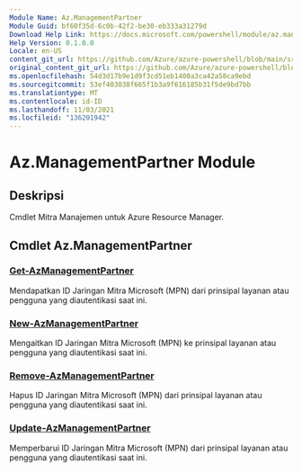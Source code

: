 ```yaml
---
Module Name: Az.ManagementPartner
Module Guid: bf60f35d-6c0b-42f2-be30-eb333a31279d
Download Help Link: https://docs.microsoft.com/powershell/module/az.managementpartner
Help Version: 0.1.0.0
Locale: en-US
content_git_url: https://github.com/Azure/azure-powershell/blob/main/src/ManagementPartner/ManagementPartner/help/Az.ManagementPartner.md
original_content_git_url: https://github.com/Azure/azure-powershell/blob/main/src/ManagementPartner/ManagementPartner/help/Az.ManagementPartner.md
ms.openlocfilehash: 54d3d17b9e1d9f3cd51eb1400a3ca42a58ca9ebd
ms.sourcegitcommit: 53ef403038f665f1b3a9f616185b31f5de9bd7bb
ms.translationtype: MT
ms.contentlocale: id-ID
ms.lasthandoff: 11/03/2021
ms.locfileid: "136201942"
---
```

# Az.ManagementPartner Module
## Deskripsi
Cmdlet Mitra Manajemen untuk Azure Resource Manager.

## Cmdlet Az.ManagementPartner
### [Get-AzManagementPartner](Get-AzManagementPartner.md)
Mendapatkan ID Jaringan Mitra Microsoft (MPN) dari prinsipal layanan atau pengguna yang diautentikasi saat ini. 

### [New-AzManagementPartner](New-AzManagementPartner.md)
Mengaitkan ID Jaringan Mitra Microsoft (MPN) ke prinsipal layanan atau pengguna yang diautentikasi saat ini.

### [Remove-AzManagementPartner](Remove-AzManagementPartner.md)
Hapus ID Jaringan Mitra Microsoft (MPN) dari prinsipal layanan atau pengguna yang diautentikasi saat ini.

### [Update-AzManagementPartner](Update-AzManagementPartner.md)
Memperbarui ID Jaringan Mitra Microsoft (MPN) dari prinsipal layanan atau pengguna yang diautentikasi saat ini.

